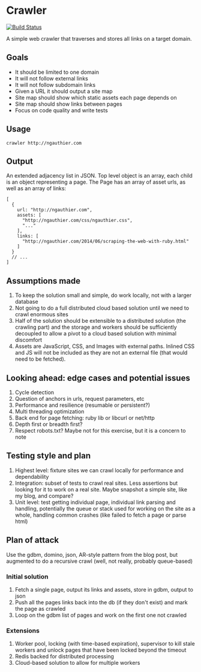# Crawler

[![Build Status](https://travis-ci.org/ngauthier/crawler.svg?branch=master)](https://travis-ci.org/ngauthier/crawler)

A simple web crawler that traverses and stores all links on a target domain.

## Goals

* It should be limited to one domain
* It will not follow external links
* It will not follow subdomain links
* Given a URL it should output a site map
* Site map should show which static assets each page depends on
* Site map should show links between pages
* Focus on code quality and write tests

## Usage

    crawler http://ngauthier.com

## Output

An extended adjacency list in JSON. Top level object is an array, each child is an object representing a page. The Page has an array of asset urls, as well as an array of links:

    [
      {
        url: "http://ngauthier.com",
        assets: [
          "http://ngauthier.com/css/ngauthier.css",
          "..."
        ],
        links: [
          "http://ngauthier.com/2014/06/scraping-the-web-with-ruby.html"
        ]
      }
      // ...
    ]

## Assumptions made

1. To keep the solution small and simple, do work locally, not with a larger database
1. Not going to do a full distributed cloud based solution until we need to crawl enormous sites
1. Half of the solution should be extensible to a distributed solution (the crawling part) and the storage and workers should be sufficiently decoupled to allow a pivot to a cloud based solution with minimal discomfort
1. Assets are JavaScript, CSS, and Images with external paths. Inlined CSS and JS will not be included as they are not an external file (that would need to be fetched).

## Looking ahead: edge cases and potential issues

1. Cycle detection
1. Question of anchors in urls, request parameters, etc
1. Performance and resilience (resumable or persistent?)
1. Multi threading optimization
1. Back end for page fetching: ruby lib or libcurl or net/http
1. Depth first or breadth first?
1. Respect robots.txt? Maybe not for this exercise, but it is a concern to note


## Testing style and plan

1. Highest level: fixture sites we can crawl locally for performance and dependability
1. Integration: subset of tests to crawl real sites. Less assertions but looking for it to work on a real site. Maybe snapshot a simple site, like my blog, and compare?
1. Unit level: test getting individual page, individual link parsing and handling, potentially the queue or stack used for working on the site as a whole, handling common crashes (like failed to fetch a page or parse html)

## Plan of attack

Use the gdbm, domino, json, AR-style pattern from the blog post, but augmented to do a recursive crawl (well, not really, probably queue-based)

### Initial solution

1. Fetch a single page, output its links and assets, store in gdbm, output to json
1. Push all the pages links back into the db (if they don't exist) and mark the page as crawled
1. Loop on the gdbm list of pages and work on the first one not crawled

### Extensions

1. Worker pool, locking (with time-based expiration), supervisor to kill stale workers and unlock pages that have been locked beyond the timeout
1. Redis backed for distributed processing
1. Cloud-based solution to allow for multiple workers
